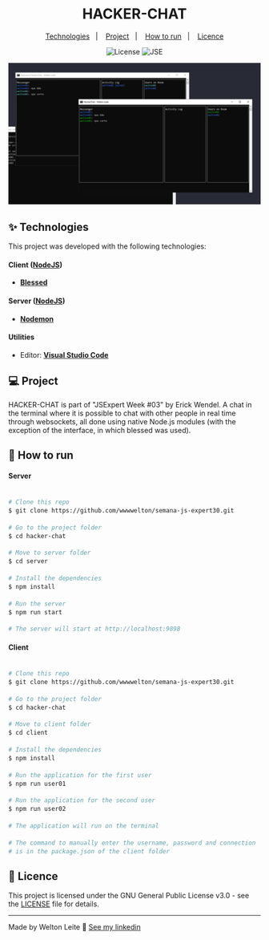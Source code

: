 <h1  align="center">HACKER-CHAT</h1>

  

<p  align="center">
<a  href="#-technologies">Technologies</a>&nbsp;&nbsp;&nbsp;|&nbsp;&nbsp;&nbsp;
<a  href="#-project">Project</a>&nbsp;&nbsp;&nbsp;|&nbsp;&nbsp;&nbsp;
<a  href="#-how-to-run">How to run</a>&nbsp;&nbsp;&nbsp;|&nbsp;&nbsp;&nbsp;
<a  href="#-licence">Licence</a>
</p>

  

<p  align="center">
<img  alt="License"  src="https://img.shields.io/static/v1?label=license&message=GPL_v3&color=12D842&labelColor=000000"> <img  src="https://img.shields.io/static/v1?label=JSE&message=03&color=12D842&labelColor=000000"  alt="JSE" />
</p>

 ![logo](./screen-semanajs03.png)
  

## ✨ Technologies

  

This project was developed with the following technologies:

  

#### **Client** ([NodeJS](https://nodejs.org/en/))

- **[Blessed](https://www.npmjs.com/package/blessed)**


#### **Server** ([NodeJS](https://nodejs.org/en/))

- **[Nodemon](https://nodemon.io/)**


#### **Utilities**

- Editor: **[Visual Studio Code](https://code.visualstudio.com/)**



  

## 💻 Project

  
HACKER-CHAT is part of "JSExpert Week #03" by Erick Wendel. A chat in the terminal where it is possible to chat with other people in real time through websockets, all done using native Node.js modules (with the exception of the interface, in which blessed was used).

  

  

## 🚀 How to run

  

#### Server

```bash

# Clone this repo
$ git clone https://github.com/wwwwelton/semana-js-expert30.git

# Go to the project folder
$ cd hacker-chat

# Move to server folder
$ cd server

# Install the dependencies
$ npm install

# Run the server
$ npm run start

# The server will start at http://localhost:9898

```

#### Client

```bash

# Clone this repo
$ git clone https://github.com/wwwwelton/semana-js-expert30.git

# Go to the project folder
$ cd hacker-chat

# Move to client folder
$ cd client

# Install the dependencies
$ npm install

# Run the application for the first user
$ npm run user01

# Run the application for the second user
$ npm run user02

# The application will run on the terminal

# The command to manually enter the username, password and connection
# is in the package.json of the client folder

```

  

  

## 📄 Licence

  

This project is licensed under the GNU General Public License v3.0 - see the [LICENSE](LICENSE) file for details.

  

---

  

Made by Welton Leite 👋 [See my linkedin](https://www.linkedin.com/in/welton-leite-b3492985/)
